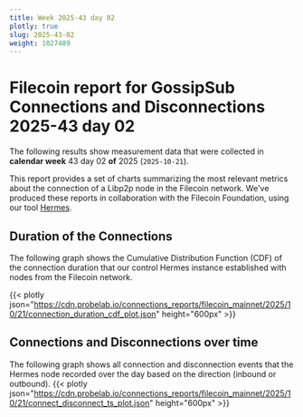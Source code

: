 ```yaml
---
title: Week 2025-43 day 02
plotly: true
slug: 2025-43-02
weight: 1027489
---
```


# Filecoin report for GossipSub Connections and Disconnections 2025-43 day 02

The following results show measurement data that were collected in **calendar week** 43  day 02 **of** 
2025 (`2025-10-21`).

This report provides a set of charts summarizing the most relevant metrics about the connection of a Libp2p node in the Filecoin network.
We've produced these reports in collaboration with the Filecoin Foundation, using our tool [Hermes](/tools/hermes/).

## Duration of the Connections
The following graph shows the Cumulative Distribution Function (CDF) of the connection duration that our control Hermes instance established with nodes from the Filecoin network.

{{< plotly json="https://cdn.probelab.io/connections_reports/filecoin_mainnet/2025/10/21/connection_duration_cdf_plot.json" height="600px" >}}

## Connections and Disconnections over time
The following graph shows all connection and disconnection events that the Hermes node recorded over the day based on the direction (inbound or outbound).
{{< plotly json="https://cdn.probelab.io/connections_reports/filecoin_mainnet/2025/10/21/connect_disconnect_ts_plot.json" height="600px" >}}